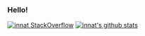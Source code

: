### Hello!


[![innat StackOverflow](https://github-readme-stackoverflow.vercel.app/?userID=9215780)](https://stackoverflow.com/users/9215780/m-innat?tab=profile) [![innat's github stats](https://github-readme-stats.vercel.app/api?username=innat)](https://github.com/innat/github-readme-stats)








<!--
**innat/innat** is a ✨ _special_ ✨ repository because its `README.md` (this file) appears on your GitHub profile.

Here are some ideas to get you started:

- 🔭 I’m currently working on ...
- 🌱 I’m currently learning ...
- 👯 I’m looking to collaborate on ...
- 🤔 I’m looking for help with ...
- 💬 Ask me about ...
- 📫 How to reach me: ...
- 😄 Pronouns: ...
- ⚡ Fun fact: ...
-->
